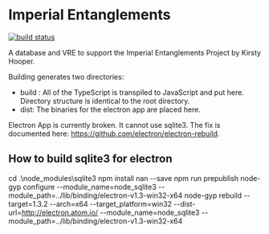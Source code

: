 # Imperial Entanglements

[![build status](https://actechlab.warwick.ac.uk/digital-humanities/imperial-entanglements/badges/master/build.svg)](https://actechlab.warwick.ac.uk/digital-humanities/imperial-entanglements/commits/master)

A database and VRE to support the Imperial Entanglements Project by Kirsty Hooper.

Building generates two directories:

- build : All of the TypeScript is transpiled to JavaScript and put here. Directory structure is identical to the root directory. 
- dist: The binaries for the electron app are placed here.

Electron App is currently broken. It cannot use sqlite3. The fix is documented here: https://github.com/electron/electron-rebuild. 

## How to build sqlite3 for electron

cd .\node_modules\sqlite3
npm install nan --save
npm run prepublish
node-gyp configure --module_name=node_sqlite3 --module_path=../lib/binding/electron-v1.3-win32-x64
node-gyp rebuild --target=1.3.2 --arch=x64 --target_platform=win32 --dist-url=http://electron.atom.io/ --module_name=node_sqlite3 --module_path=../lib/binding/electron-v1.3-win32-x64
